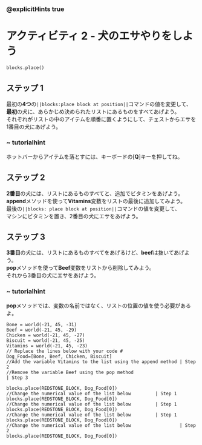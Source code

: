 ### @explicitHints true

# アクティビティ 2 - 犬のエサやりをしよう

```python
blocks.place()
```

## ステップ 1
最初の**4つ**の`||blocks:place block at position||`コマンドの値を変更して、<br>
**最初**の犬に、あらかじめ決められたリストにあるものをすべてあげよう。<br>
それぞれがリストの中のアイテムを順番に置くようにして、チェストからエサを1番目の犬にあげよう。

### ~ tutorialhint 
ホットバーからアイテムを落とすには、キーボードの[**Q**]キーを押してね。 

## ステップ 2
**2番目**の犬には、リストにあるものすべてと、追加でビタミンをあげよう。<br>
**append**メソッドを使って**Vitamins**変数をリストの最後に追加してみよう。<br>
最後の`||blocks: place block at position||`コマンドの値を変更して、<br>
マシンにビタミンを置き、2番目の犬にエサをあげよう。

## ステップ 3
**3番目**の犬には、リストにあるものすべてをあげるけど、**beef**は抜いてあげよう。<br>
**pop**メソッドを使って**Beef**変数をリストから削除してみよう。<br>
それから3番目の犬にエサをあげよう。

### ~ tutorialhint 
**pop**メソッドでは、変数の名前ではなく、リストの位置の値を使う必要があるよ。 

```template
Bone = world(-21, 45, -31)
Beef = world(-21, 45, -29)
Chicken = world(-21, 45, -27)
Biscuit = world(-21, 45, -25)
Vitamins = world(-21, 45, -23)
// Replace the lines below with your code #   
Dog_Food=[Bone, Beef, Chicken, Biscuit]
//Add the variable Vitamins to the list using the append method | Step 2
//Remove the variable Beef using the pop method                          | Step 3

blocks.place(REDSTONE_BLOCK, Dog_Food[0]) 
//Change the numerical value of the list below         | Step 1
blocks.place(REDSTONE_BLOCK, Dog_Food[0])
//Change the numerical value of the list below         | Step 1
blocks.place(REDSTONE_BLOCK, Dog_Food[0]) 
//Change the numerical value of the list below         | Step 1
blocks.place(REDSTONE_BLOCK, Dog_Food[0])   
//Change the numerical value of the list below                  | Step 2
blocks.place(REDSTONE_BLOCK, Dog_Food[0]) 
```